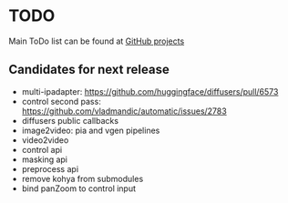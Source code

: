 # TODO

Main ToDo list can be found at [GitHub projects](https://github.com/users/vladmandic/projects)

## Candidates for next release

- multi-ipadapter: <https://github.com/huggingface/diffusers/pull/6573>
- control second pass: <https://github.com/vladmandic/automatic/issues/2783>  
- diffusers public callbacks  
- image2video: pia and vgen pipelines  
- video2video
- control api  
- masking api  
- preprocess api  
- remove kohya from submodules  
- bind panZoom to control input
